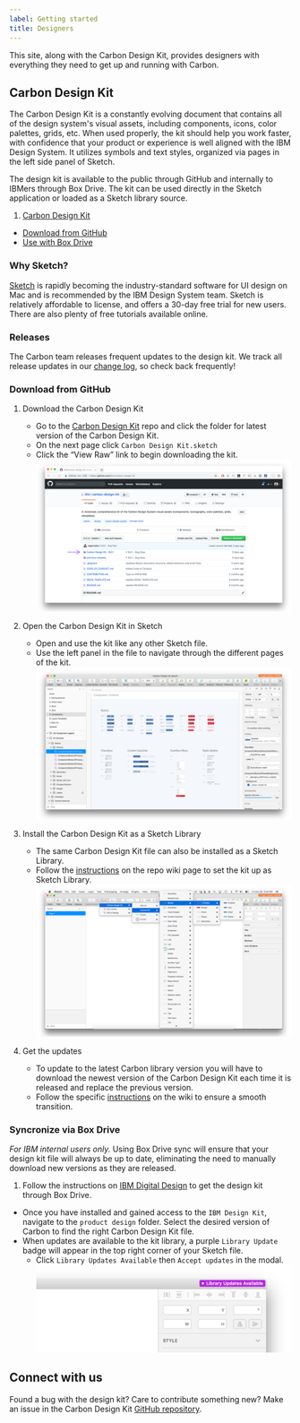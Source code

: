 ```yaml
---
label: Getting started
title: Designers
---
```


<page-intro>This site, along with the Carbon Design Kit, provides designers with everything they need to get up and running with Carbon.</page-intro>

## Carbon Design Kit

The Carbon Design Kit is a constantly evolving document that contains all of the design system's visual assets, including components, icons, color palettes, grids, etc. When used properly, the kit should help you work faster, with confidence that your product or experience is well aligned with the IBM Design System. It utilizes symbols and text styles, organized via pages in the left side panel of Sketch.

The design kit is available to the public through GitHub and internally to IBMers through Box Drive. The kit can be used directly in the Sketch application or loaded as a Sketch library source.

1.  [Carbon Design Kit](#why-sketch)
-  [Download from GitHub](#download-from-github)
-  [Use with Box Drive](#syncronize-via-box-drive)

### Why Sketch?

<a href="https://www.sketchapp.com/" target=blank>Sketch</a> is rapidly becoming the industry-standard software for UI design on Mac and is recommended by the IBM Design System team. Sketch is relatively affordable to license, and offers a 30-day free trial for new users. There are also plenty of free tutorials available online.

### Releases

The Carbon team releases frequent updates to the design kit. We track all release updates in our <a href="https://github.com/carbon-design-system/carbon-design-kit/releases" target=blank>change log</a>, so check back frequently!   

### Download from GitHub

1. Download the Carbon Design Kit
   - Go to the <a href="https://github.com/carbon-design-system/carbon-design-kit" target=blank> Carbon Design Kit</a> repo and click the folder for latest version of the Carbon Design Kit.
   - On the next page click `Carbon Design Kit.sketch`
   - Click the “View Raw” link to begin downloading the kit.
![Carbon Design Kit repo screenshot](images/designers-2.png)

2. Open the Carbon Design Kit in Sketch
   - Open and use the kit like any other Sketch file.
   - Use the left panel in the file to navigate through the different pages of the kit.
![Kit file screenshot](images/designers-3.png)

3. Install the Carbon Design Kit as a Sketch Library
   - The same Carbon Design Kit file can also be installed as a Sketch Library.
   - Follow the [instructions](https://github.com/IBM/carbon-design-kit/wiki/Sketch-Libraries-Overview) on the repo wiki page to set the kit up as Sketch Library.
![Sketch Library screenshot](images/designers-4.png)  

4. Get the updates
	- To update to the latest Carbon library version you will have to download the newest version of the Carbon Design Kit each time it is released and replace the previous version.
	- Follow the specific [instructions](https://github.com/IBM/carbon-design-kit/wiki/Sketch-Libraries-Overview) on the wiki to ensure a smooth transition.

### Syncronize via Box Drive

_For IBM internal users only._ Using Box Drive sync will ensure that your design kit file will always be up to date, eliminating the need to manually download new versions as they are released.

1. Follow the instructions on [IBM Digital Design](https://www.ibm.com/standards/web/design-kit/) to get the design kit through Box Drive.
- Once you have installed and gained access to the `IBM Design Kit`, navigate to the `product design` folder. Select the desired version of Carbon to find the right Carbon Design Kit file.
- When updates are available to the kit library, a purple `Library Update` badge will appear in the top right corner of your Sketch file.
	-  Click `Library Updates Available` then `Accept updates` in the modal.
![Update indicator screenshot](images/designers-5.png)

## Connect with us

Found a bug with the design kit? Care to contribute something new? Make an issue in the Carbon Design Kit [GitHub repository](https://github.com/ibm/carbon-design-kit/issues).
